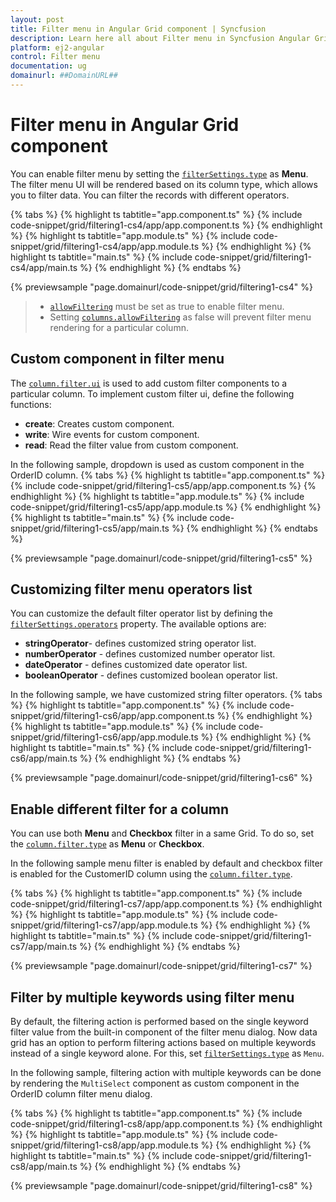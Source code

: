 ```yaml
---
layout: post
title: Filter menu in Angular Grid component | Syncfusion
description: Learn here all about Filter menu in Syncfusion Angular Grid component of Syncfusion Essential JS 2 and more.
platform: ej2-angular
control: Filter menu 
documentation: ug
domainurl: ##DomainURL##
---
```


# Filter menu in Angular Grid component

You can enable filter menu by setting the [`filterSettings.type`](https://ej2.syncfusion.com/angular/documentation/api/grid/filterSettings) as **Menu**.
The filter menu UI will be rendered based on its column type, which allows you to filter data.
You can filter the records with different operators.

{% tabs %}
{% highlight ts tabtitle="app.component.ts" %}
{% include code-snippet/grid/filtering1-cs4/app/app.component.ts %}
{% endhighlight %}
{% highlight ts tabtitle="app.module.ts" %}
{% include code-snippet/grid/filtering1-cs4/app/app.module.ts %}
{% endhighlight %}
{% highlight ts tabtitle="main.ts" %}
{% include code-snippet/grid/filtering1-cs4/app/main.ts %}
{% endhighlight %}
{% endtabs %}
  
{% previewsample "page.domainurl/code-snippet/grid/filtering1-cs4" %}

> * [`allowFiltering`](https://ej2.syncfusion.com/angular/documentation/api/grid/#allowfiltering) must be set as true to enable filter menu.
> * Setting [`columns.allowFiltering`](https://ej2.syncfusion.com/angular/documentation/api/grid/column/#allowfiltering) as false will prevent
 filter menu rendering for a particular column.

## Custom component in filter menu

The [`column.filter.ui`](https://ej2.syncfusion.com/angular/documentation/api/grid/column/#filter) is used to add custom filter components to a particular column.
To implement custom filter ui, define the following functions:

* **create**:  Creates custom component.
* **write**: Wire events for custom component.
* **read**: Read the filter value from custom component.

In the following sample, dropdown is used  as custom component in the OrderID column.
{% tabs %}
{% highlight ts tabtitle="app.component.ts" %}
{% include code-snippet/grid/filtering1-cs5/app/app.component.ts %}
{% endhighlight %}
{% highlight ts tabtitle="app.module.ts" %}
{% include code-snippet/grid/filtering1-cs5/app/app.module.ts %}
{% endhighlight %}
{% highlight ts tabtitle="main.ts" %}
{% include code-snippet/grid/filtering1-cs5/app/main.ts %}
{% endhighlight %}
{% endtabs %}
  
{% previewsample "page.domainurl/code-snippet/grid/filtering1-cs5" %}

## Customizing filter menu operators list

You can customize the default filter operator list by defining the
[`filterSettings.operators`](https://ej2.syncfusion.com/angular/documentation/api/grid/filterSettings/#operators) property. The available options are:

* **stringOperator**- defines customized string operator list.
* **numberOperator** - defines customized number operator list.
* **dateOperator** - defines customized date operator list.
* **booleanOperator** - defines customized boolean operator list.

In the following sample, we have customized string filter operators.
{% tabs %}
{% highlight ts tabtitle="app.component.ts" %}
{% include code-snippet/grid/filtering1-cs6/app/app.component.ts %}
{% endhighlight %}
{% highlight ts tabtitle="app.module.ts" %}
{% include code-snippet/grid/filtering1-cs6/app/app.module.ts %}
{% endhighlight %}
{% highlight ts tabtitle="main.ts" %}
{% include code-snippet/grid/filtering1-cs6/app/main.ts %}
{% endhighlight %}
{% endtabs %}
  
{% previewsample "page.domainurl/code-snippet/grid/filtering1-cs6" %}

## Enable different filter for a column

You can use both **Menu** and **Checkbox** filter in a same Grid. To do so, set the
[`column.filter.type`](https://ej2.syncfusion.com/angular/documentation/api/grid/column/#filter) as **Menu** or **Checkbox**.

In the following sample menu filter is enabled by default and checkbox filter is enabled for the CustomerID column using the
[`column.filter.type`](https://ej2.syncfusion.com/angular/documentation/api/grid/column/#filter).

{% tabs %}
{% highlight ts tabtitle="app.component.ts" %}
{% include code-snippet/grid/filtering1-cs7/app/app.component.ts %}
{% endhighlight %}
{% highlight ts tabtitle="app.module.ts" %}
{% include code-snippet/grid/filtering1-cs7/app/app.module.ts %}
{% endhighlight %}
{% highlight ts tabtitle="main.ts" %}
{% include code-snippet/grid/filtering1-cs7/app/main.ts %}
{% endhighlight %}
{% endtabs %}
  
{% previewsample "page.domainurl/code-snippet/grid/filtering1-cs7" %}

## Filter by multiple keywords using filter menu

By default, the filtering action is performed based on the single keyword filter value from the built-in component of the filter menu dialog. Now data grid has an option to perform filtering actions based on multiple keywords instead of a single keyword alone. For this, set [`filterSettings.type`](https://ej2.syncfusion.com/angular/documentation/api/grid/filterSettings#type) as `Menu`.

In the following sample, filtering action with multiple keywords can be done by rendering the `MultiSelect` component as custom component in the OrderID column filter menu dialog.

{% tabs %}
{% highlight ts tabtitle="app.component.ts" %}
{% include code-snippet/grid/filtering1-cs8/app/app.component.ts %}
{% endhighlight %}
{% highlight ts tabtitle="app.module.ts" %}
{% include code-snippet/grid/filtering1-cs8/app/app.module.ts %}
{% endhighlight %}
{% highlight ts tabtitle="main.ts" %}
{% include code-snippet/grid/filtering1-cs8/app/main.ts %}
{% endhighlight %}
{% endtabs %}
  
{% previewsample "page.domainurl/code-snippet/grid/filtering1-cs8" %}
